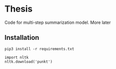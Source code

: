 # Thesis

Code for multi-step summarization model. 
More later


## Installation

```
pip3 install -r requirements.txt

import nltk 
nltk.download('punkt')
```
